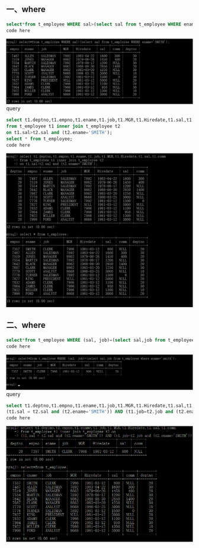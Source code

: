 ## 一、where
```sql
select*from t_employee WHERE sal>(select sal from t_employee WHERE ename='SMITH');
code here
```
![](https://github.com/shiyuexin123/mysql-test-1/blob/master/3.1.png)
query
```sql
select t1.deptno,t1.empno,t1.ename,t1.job,t1.MGR,t1.Hiredate,t1.sal,t1.comm
from t_employee t1 inner join t_employee t2
on t1.sal>t2.sal and (t2.ename='SMITH');
select * from t_employee;
code here
```
![](https://github.com/shiyuexin123/mysql-test-1/blob/master/3.2.png)
## 二、where
```sql
select*from t_employee WHERE (sal, job)=(select sal,job from t_employee where ename='smith');
code here
```
![](https://github.com/shiyuexin123/mysql-test-1/blob/master/3.3.png)
query
```sql
select t1.deptno,t1.empno,t1.ename,t1.job,t1.MGR,t1.Hiredate,t1.sal,t1.comm from t_employee t1 inner join t_employee t2 on 
(t1.sal = t2.sal and (t2.ename='SMITH')) AND (t1.job=t2.job and (t2.ename='SMITH'));
code here
```
![](https://github.com/shiyuexin123/mysql-test-1/blob/master/3.4.png)
